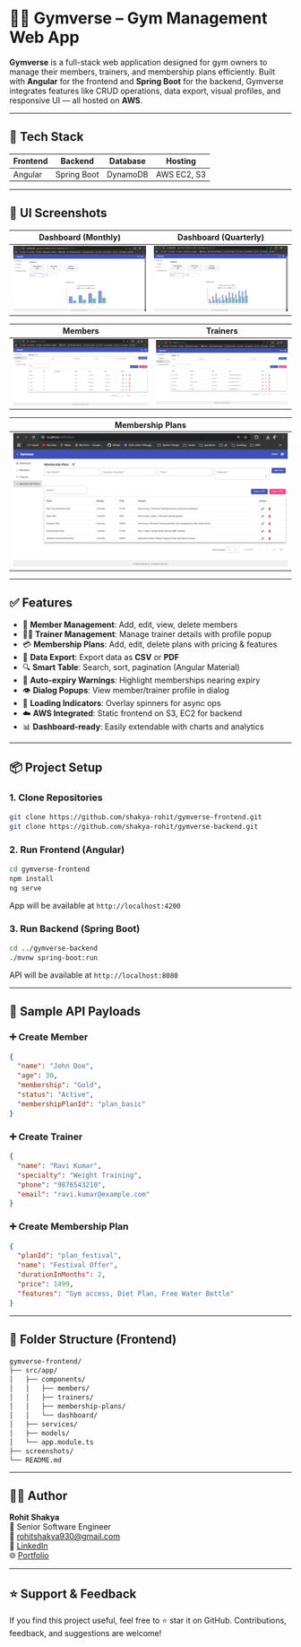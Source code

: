 
# 🏋️‍♂️ Gymverse – Gym Management Web App

**Gymverse** is a full-stack web application designed for gym owners to manage their members, trainers, and membership plans efficiently. Built with **Angular** for the frontend and **Spring Boot** for the backend, Gymverse integrates features like CRUD operations, data export, visual profiles, and responsive UI — all hosted on **AWS**.

---

## 🚀 Tech Stack

| Frontend      | Backend      | Database  | Hosting      |
|---------------|--------------|-----------|--------------|
| Angular       | Spring Boot  | DynamoDB  | AWS EC2, S3  |

---

## 📸 UI Screenshots

| Dashboard (Monthly) | Dashboard (Quarterly) |
|----------|---------|
| ![Dashboard](screenshots/dashboard1.png) | ![Members](screenshots/dashboard2.png) |

| Members | Trainers |
|----------|---------|
| ![Dashboard](screenshots/members.png) | ![Members](screenshots/trainers.png) |

| Membership Plans |
|------------------|
| ![Plans](screenshots/memebership-plans.png) |

---

## ✅ Features

- 👤 **Member Management**: Add, edit, view, delete members
- 🧑‍🏫 **Trainer Management**: Manage trainer details with profile popup
- 💳 **Membership Plans**: Add, edit, delete plans with pricing & features
- 📄 **Data Export**: Export data as **CSV** or **PDF**
- 🔍 **Smart Table**: Search, sort, pagination (Angular Material)
- 📆 **Auto-expiry Warnings**: Highlight memberships nearing expiry
- 👁️ **Dialog Popups**: View member/trainer profile in dialog
- 🔄 **Loading Indicators**: Overlay spinners for async ops
- ☁️ **AWS Integrated**: Static frontend on S3, EC2 for backend
- 📊 **Dashboard-ready**: Easily extendable with charts and analytics

---

## 📦 Project Setup

### 1. Clone Repositories

```bash
git clone https://github.com/shakya-rohit/gymverse-frontend.git
git clone https://github.com/shakya-rohit/gymverse-backend.git
```

### 2. Run Frontend (Angular)

```bash
cd gymverse-frontend
npm install
ng serve
```

App will be available at `http://localhost:4200`

### 3. Run Backend (Spring Boot)

```bash
cd ../gymverse-backend
./mvnw spring-boot:run
```

API will be available at `http://localhost:8080`

---

## 🧪 Sample API Payloads

### ➕ Create Member

```json
{
  "name": "John Doe",
  "age": 30,
  "membership": "Gold",
  "status": "Active",
  "membershipPlanId": "plan_basic"
}
```

### ➕ Create Trainer

```json
{
  "name": "Ravi Kumar",
  "specialty": "Weight Training",
  "phone": "9876543210",
  "email": "ravi.kumar@example.com"
}
```

### ➕ Create Membership Plan

```json
{
  "planId": "plan_festival",
  "name": "Festival Offer",
  "durationInMonths": 2,
  "price": 1499,
  "features": "Gym access, Diet Plan, Free Water Bottle"
}
```

---

## 📁 Folder Structure (Frontend)

```
gymverse-frontend/
├── src/app/
│   ├── components/
│   │   ├── members/
│   │   ├── trainers/
│   │   ├── membership-plans/
│   │   └── dashboard/
│   ├── services/
│   ├── models/
│   └── app.module.ts
├── screenshots/
└── README.md
```

---

## 👨‍💻 Author

**Rohit Shakya**  
📍 Senior Software Engineer  
📧 rohitshakya930@gmail.com  
🔗 [LinkedIn](https://www.linkedin.com/in/rohitshakya)  
🌐 [Portfolio](https://shakya-rohit.github.io)

---

## ⭐️ Support & Feedback

If you find this project useful, feel free to ⭐ star it on GitHub. Contributions, feedback, and suggestions are welcome!
